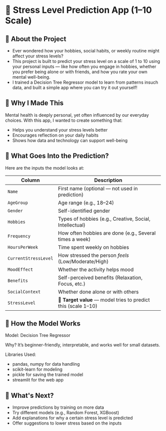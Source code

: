 # 🌿 Stress Level Prediction App (1–10 Scale)

## 👋 About the Project

- Ever wondered how your hobbies, social habits, or weekly routine might affect your stress levels?
- This project is built to predict your stress level on a scale of 1 to 10 using your personal inputs — like how often you engage in hobbies, whether you prefer   being alone or with friends, and how you rate your own mental well-being.
- I  trained a Decision Tree Regressor model to learn from patterns insuch data, and built a simple app where you can try it out yourself!

## 🎯 Why I Made This

Mental health is deeply personal, yet often influenced by our everyday choices. With this app, I wanted to create something that:
- Helps you understand your stress levels better
- Encourages reflection on your daily habits
- Shows how data and technology can support well-being

## 🧪 What Goes Into the Prediction?

Here are the inputs the model looks at:

| Column               | Description                                                    |
| -------------------- | -------------------------------------------------------------- |
| `Name`               | First name (optional — not used in prediction)                 |
| `AgeGroup`           | Age range (e.g., 18–24)                                        |
| `Gender`             | Self-identified gender                                         |
| `Hobbies`            | Types of hobbies (e.g., Creative, Social, Intellectual)        |
| `Frequency`          | How often hobbies are done (e.g., Several times a week)        |
| `HoursPerWeek`       | Time spent weekly on hobbies                                   |
| `CurrentStressLevel` | How stressed the person *feels* (Low/Moderate/High)            |
| `MoodEffect`         | Whether the activity helps mood                                |
| `Benefits`           | Self-perceived benefits (Relaxation, Focus, etc.)              |
| `SocialContext`      | Whether done alone or with others                              |
| `StressLevel`        | 🎯 **Target value** — model tries to predict this (scale 1–10) |


## 🧠 How the Model Works

Model: Decision Tree Regressor

Why? It’s beginner-friendly, interpretable, and works well for small datasets.

Libraries Used:

- pandas, numpy for data handling
- scikit-learn for modeling
- pickle for saving the trained model
- streamlit for the web app

## 🚀 What's Next?

- Improve predictions by training on more data
- Try different models (e.g., Random Forest, XGBoost)
- Add explanations for why a certain stress level is predicted
- Offer suggestions to lower stress based on the inputs
